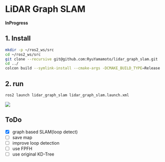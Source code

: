 # LiDAR Graph SLAM

**InProgress**

## 1. Install
```bash
mkdir -p ~/ros2_ws/src
cd ~/ros2_ws/src
git clone --recursive git@github.com:RyuYamamoto/lidar_graph_slam.git
cd ../
colcon build --symlink-install --cmake-args -DCMAKE_BUILD_TYPE=Release
```

## 2. run
```bash
ros2 launch lidar_graph_slam lidar_graph_slam.launch.xml
```

[![](https://img.youtube.com/vi/Y_-EXSIKDWY/0.jpg)](https://www.youtube.com/watch?v=Y_-EXSIKDWY)

## ToDo
- [x] graph based SLAM(loop detect)
- [ ] save map
- [ ] improve loop detection
- [ ] use FPFH
- [ ] use original KD-Tree

